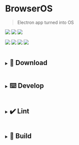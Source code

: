 # BrowserOS #

> Electron app turned into OS

<!-- ![](https://img.shields.io/github/package-json/dependency-version/UstymUkhman/BrowserOS/three?style=flat-square) -->
![](https://img.shields.io/github/package-json/dependency-version/UstymUkhman/BrowserOS/dev/typescript?style=flat-square)
![](https://img.shields.io/github/package-json/dependency-version/UstymUkhman/BrowserOS/solid-js?style=flat-square)
![](https://img.shields.io/github/package-json/dependency-version/UstymUkhman/BrowserOS/dev/vite?style=flat-square)

![](https://img.shields.io/github/deployments/UstymUkhman/BrowserOS/github-pages?style=flat-square)
![](https://img.shields.io/github/repo-size/UstymUkhman/BrowserOS?color=yellowgreen&style=flat-square)
![](https://img.shields.io/github/package-json/v/UstymUkhman/BrowserOS?color=orange&style=flat-square)
![](https://img.shields.io/github/license/UstymUkhman/BrowserOS?color=lightgrey&style=flat-square)

<!-- [![](./public/assets/images/preview.jpg)](https://ustymukhman.github.io/BrowserOS/dist) -->

<details>
  <summary>
    <h2 style="display: inline-block;">💾 Download</h2>
  </summary>
  &emsp;&ensp;<code>git clone https://github.com/UstymUkhman/BrowserOS.git</code>
  <br />
  &emsp;&ensp;<code>cd BrowserOS</code>
</details>

<details>
  <summary>
    <h2 style="display: inline-block;">⌨️ Develop</h2>
  </summary>
  &emsp;&ensp;<code>pnpm i</code>
  <br />
  &emsp;&ensp;<code>pnpm start</code>
</details>

<details>
  <summary>
    <h2 style="display: inline-block;">✔️ Lint</h2>
  </summary>
  &emsp;&ensp;<code>pnpm lint:js</code>
  <br />
  &emsp;&ensp;<code>pnpm lint:css</code>
</details>

<details>
  <summary>
    <h2 style="display: inline-block;">🧱 Build</h2>
  </summary>
  &emsp;&ensp;<code>pnpm build</code>
  <br />
  &emsp;&ensp;<code>pnpm serve</code>
</details>
